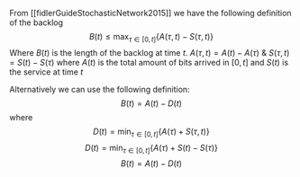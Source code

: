 From [[fidlerGuideStochasticNetwork2015]] we have the following definition of the backlog
$$B(t) \leq \max_{\tau \in [0,t]} \{ A(\tau, t) - S(\tau,t)\}$$Where $B(t)$ is the length of the backlog at time $t$.
$A(\tau, t) = A(t) - A(\tau)$ & $S(\tau, t) = S(t) - S(\tau)$ where $A(t)$ is the total amount of bits arrived in $[0,t]$ and $S(t)$ is the service at time $t$


Alternatively we can use the following definition:
$$B(t) = A(t) - D(t)$$
where $$D(t) = \min_{\tau \in [0,t]} \{A(\tau)+S(\tau,t)\}$$
$$D(t) = \min_{\tau \in [0,t]} \{A(\tau)+S(t)-S(\tau)\}$$
$$B(t) = A(t) - D(t)$$